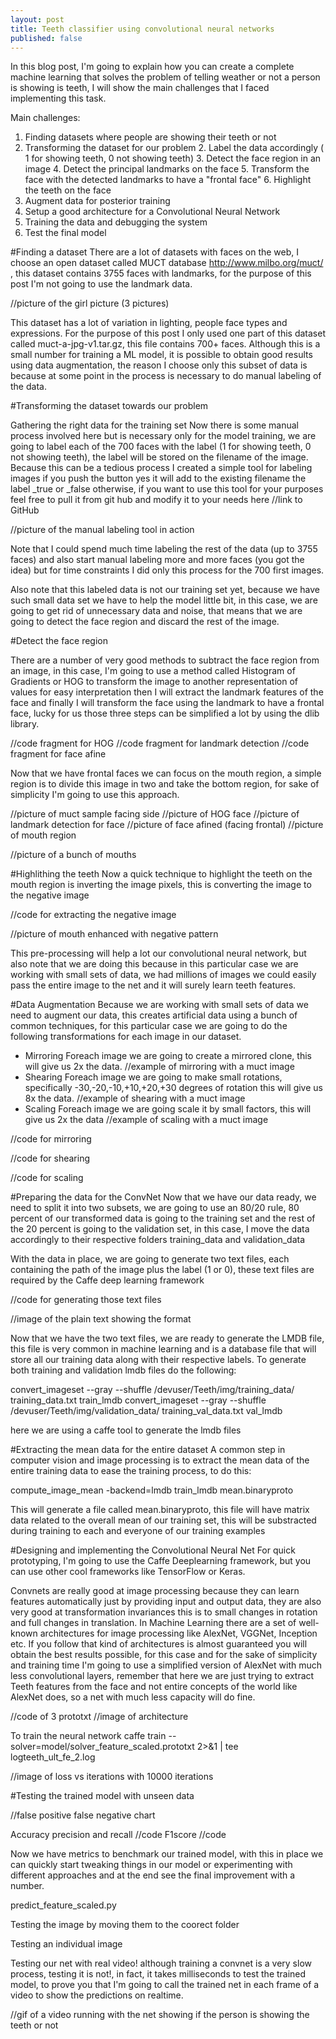 ```yaml
---
layout: post
title: Teeth classifier using convolutional neural networks
published: false
---
```


In this blog post, I'm going to explain how you can create a complete machine learning that solves the problem of telling weather or not a person is showing is teeth, I will show the main challenges that I faced implementing this task.

Main challenges:
1. Finding datasets where people are showing their teeth or not
3. Transforming the dataset for our problem
    2. Label the data accordingly ( 1 for showing teeth, 0 not showing teeth)
    3. Detect the face region in an image
    4. Detect the principal landmarks on the face
    5. Transform the face with the detected landmarks to have a "frontal face"
    6. Highlight the teeth on the face
7. Augment data for posterior training
8. Setup a good architecture for a Convolutional Neural Network
9. Training the data and debugging the system
10. Test the final model

#Finding a dataset
There are a lot of datasets with faces on the web, I choose an open dataset called MUCT database http://www.milbo.org/muct/ , this dataset contains 3755 faces with landmarks, for the purpose of this post I'm not going to use the landmark data.

//picture of the girl picture (3 pictures)

This dataset has a lot of variation in lighting, people face types and expressions. For the purpose of this post I only used one part of this dataset called muct-a-jpg-v1.tar.gz, this file contains 700+ faces. Although this is a small number for training a ML model, it is possible to obtain good results using data augmentation, the reason I choose only this subset of data is because at some point in the process is necessary to do manual labeling of the data.

#Transforming the dataset towards our problem

Gathering the right data for the training set
Now there is some manual process involved here but is necessary only for the model training, we are going to label each of the 700 faces with the label (1 for showing teeth, 0 not showing teeth), the label will be stored on the filename of the image. Because this can be a tedious process I created a simple tool for labeling images if you push the button yes it will add to the existing filename the label _true or _false otherwise, if you want to use this tool for your purposes feel free to pull it from git hub and modify it to your needs here //link to GitHub 

//picture of the manual labeling tool in action

Note that I could spend much time labeling the rest of the data (up to 3755 faces) and also start manual labeling more and more faces (you got the idea) but for time constraints I did only this process for the 700 first images.

Also note that this labeled data is not our training set yet, because we have such small data set we have to help the model little bit, in this case, we are going to get rid of unnecessary data and noise, that means that we are going to detect the face region and discard the rest of the image.

#Detect the face region

There are a number of very good methods to subtract the face region from an image, in this case, I'm going to use a method called Histogram of Gradients or HOG to transform the image to another representation of values for easy interpretation then I will extract the landmark features of the face and finally I will transform the face using the landmark to have a frontal face, lucky for us those three steps can be simplified a lot by using the dlib library.

//code fragment for HOG
//code fragment for landmark detection
//code fragment for face afine

Now that we have frontal faces we can focus on the mouth region, a simple region is to divide this image in two and take the bottom region, for sake of simplicity I'm going to use this approach.

//picture of muct sample facing side
//picture of HOG face
//picture of landmark detection for face
//picture of face afined (facing frontal)
//picture of mouth region 

//picture of a bunch of mouths

#Highlithing the teeth 
Now a quick technique to highlight the teeth on the mouth region is inverting the image pixels, this is converting the image to the negative image

//code for extracting the negative image

//picture of mouth enhanced with negative pattern

This pre-processing will help a lot our convolutional neural network, but also note that we are doing this because in this particular case we are working with small sets of data, we had millions of images we could easily pass the entire image to the net and it will surely learn teeth features.

#Data Augmentation
Because we are working with small sets of data we need to augment our data, this creates artificial data using a bunch of common techniques, for this particular case we are going to do the following transformations for each image in our dataset.

* Mirroring
Foreach image we are going to create a mirrored clone, this will give us 2x the data.
//example of mirroring with a muct image
* Shearing
Foreach image we are going to make small rotations, specifically -30,-20,-10,+10,+20,+30 degrees of rotation this will give us 8x the data.
//example of shearing with a muct image
* Scaling
Foreach image we are going scale it by small factors, this will give us 2x the data
//example of scaling with a muct image

//code for mirroring

//code for shearing

//code for scaling

#Preparing the data for the ConvNet
Now that we have our data ready, we need to split it into two subsets, we are going to use an 80/20 rule, 80 percent of our transformed data is going to the training set and the rest of the 20 percent is going to the validation set, in this case, I move the data accordingly to their respective folders training_data and validation_data

With the data in place, we are going to generate two text files, each containing the path of the image plus the label (1 or 0),  these text files are required by the Caffe deep learning framework

//code for generating those text files

//image of the plain text showing the format

Now that we have the two text files, we are ready to generate the LMDB file, this file is very common in machine learning and is a database file that will store all our training data along with their respective labels.
To generate both training and validation lmdb files do the following:

convert_imageset --gray --shuffle /devuser/Teeth/img/training_data/ training_data.txt train_lmdb
convert_imageset --gray --shuffle /devuser/Teeth/img/validation_data/ training_val_data.txt val_lmdb

here we are using a caffe tool to generate the lmdb files

#Extracting the mean data for the entire dataset
A common step in computer vision and image processing is to extract the mean data of the entire training data to ease the training process, to do this:

compute_image_mean -backend=lmdb train_lmdb mean.binaryproto

This will generate a file called mean.binaryproto, this file will have matrix data related to the overall mean of our training set, this will be substracted during training to each and everyone of our training examples

#Designing and implementing the Convolutional Neural Net
For quick prototyping, I'm going to use the Caffe Deeplearning framework, but you can use other cool frameworks like TensorFlow or Keras.

Convnets are really good at image processing because they can learn features automatically just by providing input and output data, they are also very good at transformation invariances this is to small changes in rotation and full changes in translation.
In Machine Learning there are a set of well-known architectures for image processing like AlexNet, VGGNet, Inception etc. If you follow that kind of architectures is almost guaranteed you will obtain the best results possible, for this case and for the sake of simplicity and training time I'm going to use a simplified version of AlexNet with much less convolutional layers, remember that here we are just trying to extract Teeth features from the face and not entire concepts of the world like AlexNet does, so a net with much less capacity will do fine.

//code of 3 prototxt
//image of architecture

To train the neural network
caffe train --solver=model/solver_feature_scaled.prototxt 2>&1 | tee logteeth_ult_fe_2.log


//image of loss vs iterations with 10000 iterations

#Testing the trained model with unseen data

//false positive false negative chart

Accuracy precision and recall
//code
F1score
//code

Now we have metrics to benchmark our trained model, with this in place we can quickly start tweaking things in our model or experimenting with different approaches and at the end see the final improvement with a number.


predict_feature_scaled.py


Testing the image by moving them to the coorect folder

Testing an individual image 


Testing our net with real video!
although training a convnet is a very slow process, testing it is not!, in fact, it takes milliseconds to test the trained model, to prove you that I'm going to call the trained net in each frame of a video to show the predictions on realtime.

//gif of a video running with the net showing if the person is showing the teeth or not
